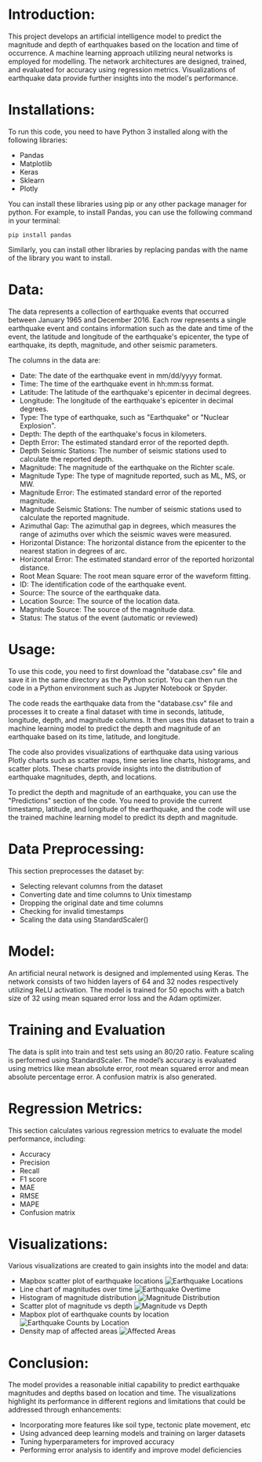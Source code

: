 # Introduction:

This project develops an artificial intelligence model to predict the magnitude and depth of earthquakes based on the location and time of occurrence. A machine learning approach utilizing neural networks is employed for modelling. The network architectures are designed, trained, and evaluated for accuracy using regression metrics. Visualizations of earthquake data provide further insights into the model's performance.

# Installations:

To run this code, you need to have Python 3 installed along with the following libraries:

- Pandas
- Matplotlib
- Keras
- Sklearn
- Plotly

You can install these libraries using pip or any other package manager for python. For example, to install Pandas, you can use the following command in your terminal:

```
pip install pandas
```

Similarly, you can install other libraries by replacing pandas with the name of the library you want to install.

# Data:

The data represents a collection of earthquake events that occurred between January 1965 and December 2016. Each row represents a single earthquake event and contains information such as the date and time of the event, the latitude and longitude of the earthquake's epicenter, the type of earthquake, its depth, magnitude, and other seismic parameters.

The columns in the data are:

- Date: The date of the earthquake event in mm/dd/yyyy format.
- Time: The time of the earthquake event in hh:mm:ss format.
- Latitude: The latitude of the earthquake's epicenter in decimal degrees.
- Longitude: The longitude of the earthquake's epicenter in decimal degrees.
- Type: The type of earthquake, such as "Earthquake" or "Nuclear Explosion".
- Depth: The depth of the earthquake's focus in kilometers.
- Depth Error: The estimated standard error of the reported depth.
- Depth Seismic Stations: The number of seismic stations used to calculate the reported depth.
- Magnitude: The magnitude of the earthquake on the Richter scale.
- Magnitude Type: The type of magnitude reported, such as ML, MS, or MW.
- Magnitude Error: The estimated standard error of the reported magnitude.
- Magnitude Seismic Stations: The number of seismic stations used to calculate the reported magnitude.
- Azimuthal Gap: The azimuthal gap in degrees, which measures the range of azimuths over which the seismic waves were measured.
- Horizontal Distance: The horizontal distance from the epicenter to the nearest station in degrees of arc.
- Horizontal Error: The estimated standard error of the reported horizontal distance.
- Root Mean Square: The root mean square error of the waveform fitting.
- ID: The identification code of the earthquake event.
- Source: The source of the earthquake data.
- Location Source: The source of the location data.
- Magnitude Source: The source of the magnitude data.
- Status: The status of the event (automatic or reviewed)

# Usage:

To use this code, you need to first download the "database.csv" file and save it in the same directory as the Python script. You can then run the code in a Python environment such as Jupyter Notebook or Spyder.

The code reads the earthquake data from the "database.csv" file and processes it to create a final dataset with time in seconds, latitude, longitude, depth, and magnitude columns. It then uses this dataset to train a machine learning model to predict the depth and magnitude of an earthquake based on its time, latitude, and longitude.

The code also provides visualizations of earthquake data using various Plotly charts such as scatter maps, time series line charts, histograms, and scatter plots. These charts provide insights into the distribution of earthquake magnitudes, depth, and locations.

To predict the depth and magnitude of an earthquake, you can use the "Predictions" section of the code. You need to provide the current timestamp, latitude, and longitude of the earthquake, and the code will use the trained machine learning model to predict its depth and magnitude.

# Data Preprocessing:

This section preprocesses the dataset by:

- Selecting relevant columns from the dataset  
- Converting date and time columns to Unix timestamp 
- Dropping the original date and time columns
- Checking for invalid timestamps
- Scaling the data using StandardScaler()

# Model:

An artificial neural network is designed and implemented using Keras. The network consists of two hidden layers of 64 and 32 nodes respectively utilizing ReLU activation. The model is trained for 50 epochs with a batch size of 32 using mean squared error loss and the Adam optimizer.

# Training and Evaluation

The data is split into train and test sets using an 80/20 ratio. Feature scaling is performed using StandardScaler. The model’s accuracy is evaluated using metrics like mean absolute error, root mean squared error and mean absolute percentage error. A confusion matrix is also generated.

# Regression Metrics:

This section calculates various regression metrics to evaluate the model performance, including:

- Accuracy
- Precision
- Recall 
- F1 score
- MAE
- RMSE
- MAPE
- Confusion matrix

# Visualizations:

Various visualizations are created to gain insights into the model and data:

- Mapbox scatter plot of earthquake locations
![Earthquake Locations](plot1.png)
- Line chart of magnitudes over time
![Earthquake Overtime](newplot2.png)
- Histogram of magnitude distribution
![Magnitude Distribution](newplot3.png)
- Scatter plot of magnitude vs depth 
![Magnitude vs Depth](newplot4.png) 
- Mapbox plot of earthquake counts by location
![Earthquake Counts by Location](newplot5.png)
- Density map of affected areas
![Affected Areas](newplot6.png)

# Conclusion:

The model provides a reasonable initial capability to predict earthquake magnitudes and depths based on location and time. The visualizations highlight its performance in different regions and limitations that could be addressed through enhancements:

- Incorporating more features like soil type, tectonic plate movement, etc
- Using advanced deep learning models and training on larger datasets
- Tuning hyperparameters for improved accuracy
- Performing error analysis to identify and improve model deficiencies